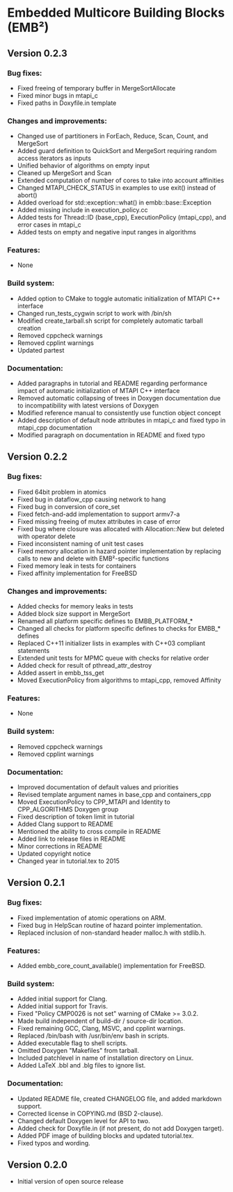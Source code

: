 ﻿Embedded Multicore Building Blocks (EMB²)
=========================================

Version 0.2.3
-------------

### Bug fixes:
- Fixed freeing of temporary buffer in MergeSortAllocate
- Fixed minor bugs in mtapi_c
- Fixed paths in Doxyfile.in template

### Changes and improvements:
- Changed use of partitioners in ForEach, Reduce, Scan, Count, and MergeSort
- Added guard definition to QuickSort and MergeSort requiring random access iterators as inputs
- Unified behavior of algorithms on empty input
- Cleaned up MergeSort and Scan
- Extended computation of number of cores to take into account affinities
- Changed MTAPI_CHECK_STATUS in examples to use exit() instead of abort()
- Added overload for std::exception::what() in embb::base::Exception
- Added missing include in execution_policy.cc
- Added tests for Thread::ID (base_cpp), ExecutionPolicy (mtapi_cpp), and error cases in mtapi_c
- Added tests on empty and negative input ranges in algorithms

### Features:
- None

### Build system:
- Added option to CMake to toggle automatic initialization of MTAPI C++ interface
- Changed run_tests_cygwin script to work with /bin/sh
- Modified create_tarball.sh script for completely automatic tarball creation
- Removed cppcheck warnings
- Removed cpplint warnings
- Updated partest

### Documentation:
- Added paragraphs in tutorial and README regarding performance impact of automatic initialization of MTAPI C++ interface
- Removed automatic collapsing of trees in Doxygen documentation due to incompatibility with latest versions of Doxygen
- Modified reference manual to consistently use function object concept
- Added description of default node attributes in mtapi_c and fixed typo in mtapi_cpp documentation
- Modified paragraph on documentation in README and fixed typo


Version 0.2.2
-------------

### Bug fixes:
- Fixed 64bit problem in atomics
- Fixed bug in dataflow_cpp causing network to hang
- Fixed bug in conversion of core_set
- Fixed fetch-and-add implementation to support armv7-a
- Fixed missing freeing of mutex attributes in case of error
- Fixed bug where closure was allocated with Allocation::New but deleted with operator delete
- Fixed inconsistent naming of unit test cases
- Fixed memory allocation in hazard pointer implementation by replacing calls to new and delete with EMB²-specific functions
- Fixed memory leak in tests for containers
- Fixed affinity implementation for FreeBSD

### Changes and improvements:
- Added checks for memory leaks in tests
- Added block size support in MergeSort
- Renamed all platform specific defines to EMBB_PLATFORM_*
- Changed all checks for platform specific defines to checks for EMBB_* defines
- Replaced C++11 initializer lists in examples with C++03 compliant statements
- Extended unit tests for MPMC queue with checks for relative order
- Added check for result of pthread_attr_destroy
- Added assert in embb_tss_get
- Moved ExecutionPolicy from algorithms to mtapi_cpp, removed Affinity

### Features:
- None

### Build system:
- Removed cppcheck warnings
- Removed cpplint warnings

### Documentation:
- Improved documentation of default values and priorities
- Revised template argument names in base_cpp and containers_cpp
- Moved ExecutionPolicy to CPP_MTAPI and Identity to CPP_ALGORITHMS Doxygen group
- Fixed description of token limit in tutorial
- Added Clang support to README
- Mentioned the ability to cross compile in README
- Added link to release files in README
- Minor corrections in README
- Updated copyright notice
- Changed year in tutorial.tex to 2015


Version 0.2.1
-------------

### Bug fixes:
- Fixed implementation of atomic operations on ARM.
- Fixed bug in HelpScan routine of hazard pointer implementation.
- Replaced inclusion of non-standard header malloc.h with stdlib.h.

### Features:
- Added embb_core_count_available() implementation for FreeBSD.

### Build system:
- Added initial support for Clang.
- Added initial support for Travis.
- Fixed "Policy CMP0026 is not set" warning of CMake >= 3.0.2.
- Made build independent of build-dir / source-dir location.
- Fixed remaining GCC, Clang, MSVC, and cpplint warnings.
- Replaced /bin/bash with /usr/bin/env bash in scripts.
- Added executable flag to shell scripts.
- Omitted Doxygen "Makefiles" from tarball.
- Included patchlevel in name of installation directory on Linux.
- Added LaTeX .bbl and .blg files to ignore list.

### Documentation:
- Updated README file, created CHANGELOG file, and added markdown support.
- Corrected license in COPYING.md (BSD 2-clause).
- Changed default Doxygen level for API to two.
- Added check for Doxyfile.in (if not present, do not add Doxygen target).
- Added PDF image of building blocks and updated tutorial.tex.
- Fixed typos and wording.


Version 0.2.0
-------------

- Initial version of open source release